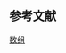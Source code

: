 ## 参考文献

[数组](https://developer.mozilla.org/zh-CN/docs/Web/JavaScript/Reference/Global_Objects/Array)

